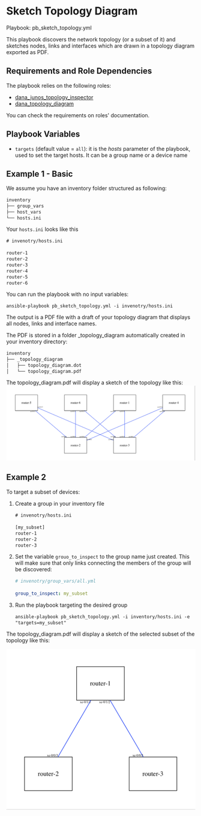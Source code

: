 # Sketch Topology Diagram

Playbook: pb_sketch_topology.yml

This playbook discovers the network topology (or a subset of it) and sketches nodes, links and interfaces which are 
drawn in a topology diagram exported as PDF.
 
## Requirements and Role Dependencies

The playbook relies on the following roles:

* [dana_junos_topology_inspector](/roles/dana_junos_topology_inspector/README.md)
* [dana_topology_diagram](/roles/dana_topology_diagram/README.md)

You can check the requirements on roles' documentation.

## Playbook Variables

* `targets` (default value = `all`): it is the _hosts_ parameter of the playbook, used to set the target hosts. 
It can be a group name or a device name


## Example 1 - Basic

We assume you have an inventory folder structured as following:

```
inventory
├── group_vars
├── host_vars
└── hosts.ini
```

Your `hosts.ini` looks like this

```
# invenotry/hosts.ini

router-1
router-2
router-3
router-4
router-5
router-6
```

You can run the playbook with no input variables:

```
ansible-playbook pb_sketch_topology.yml -i invenotry/hosts.ini 
```


The output is a PDF file with a draft of your topology diagram that displays all nodes, links and interface names.

The PDF is stored in a folder _topology_diagram automatically created  in your inventory directory:
```
inventory
├── _topology_diagram
│   ├── topology_diagram.dot
│   └── topology_diagram.pdf
```

The topology_diagram.pdf will display a sketch of the topology like this:
![topo_diagram](/docs/images/dana_topology_diagram_pdf_output_example.png)

## Example 2

To target a subset of devices:

1. Create a group in your inventory file

    ```
    # invenotry/hosts.ini 
    
    [my_subset]
    router-1
    router-2
    router-3
    ```

2. Set the variable `grouo_to_inspect` to the group name just created.
This will make sure that only links connecting the members of the group will be discovered:

    ```yaml
    # invenotry/group_vars/all.yml
    
    group_to_inspect: my_subset
    ```
3. Run the playbook targeting the desired group
  
    ```
    ansible-playbook pb_sketch_topology.yml -i inventory/hosts.ini -e "targets=my_subset"
    ```
    
The topology_diagram.pdf will display a sketch of the selected subset of the topology like this:

![topo_diagram_sub](/docs/images/dana_topology_diagram_pdf_output_subset.png)
